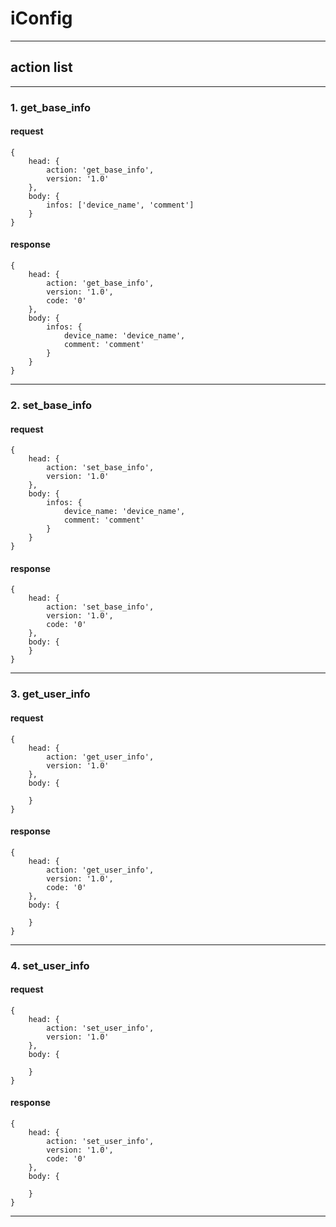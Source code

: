 # iConfig
---
## action list
---
### 1. get_base_info
#### request
    {
		head: {
        	action: 'get_base_info',
            version: '1.0'
		},
        body: {
            infos: ['device_name', 'comment']
        }
    }
#### response
    {
		head: {
            action: 'get_base_info',
            version: '1.0',
		    code: '0'
		},
        body: {
		    infos: {
                device_name: 'device_name',
			    comment: 'comment'
			}
        }
    }
---
### 2. set_base_info
#### request
    {
		head: {
		    action: 'set_base_info',
            version: '1.0'
        },
        body: {
			infos: {
                device_name: 'device_name',
			    comment: 'comment'
			}
		}
    }
#### response
    {
		head: {
    		action: 'set_base_info',
            version: '1.0',
			code: '0'
		},
        body: {
		}
    }
---
### 3. get_user_info
#### request
    {
		head: {
		    action: 'get_user_info',
            version: '1.0'
		},
        body: {
			  
		}
    }
#### response
    {
		head: {
		    action: 'get_user_info',
            version: '1.0',
			code: '0'
		},
        body: {
			  
		}
    }
---
### 4. set_user_info
#### request
    {
		head: {
		    action: 'set_user_info',
            version: '1.0'
		},
        body: {
			  
		}
    }
#### response
    {
		head: {
		    action: 'set_user_info',
            version: '1.0',
			code: '0'
		},
        body: {
			  
		}
    }
---
